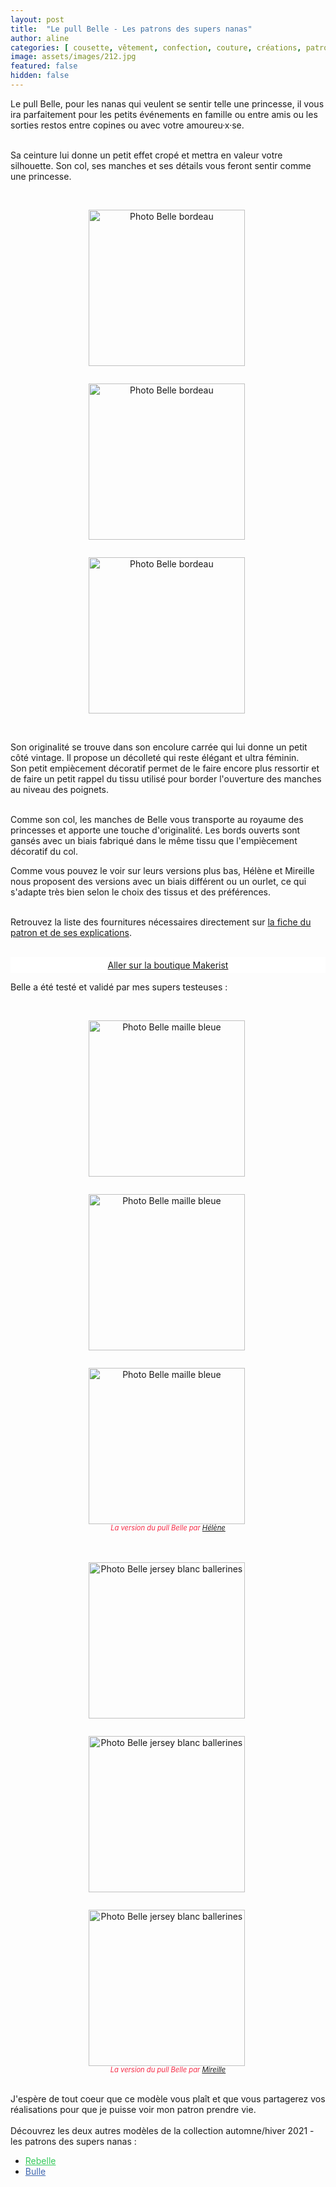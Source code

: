 ```yaml
---
layout: post
title:  "Le pull Belle - Les patrons des supers nanas"
author: aline
categories: [ cousette, vêtement, confection, couture, créations, patrons ]
image: assets/images/212.jpg
featured: false
hidden: false
---
```

<p>
Le pull Belle, pour les nanas qui veulent se sentir telle une princesse, il vous ira parfaitement pour les petits événements en famille ou entre amis ou les sorties restos entre copines ou avec votre amoureu·x·se.<br><br>

Sa ceinture lui donne un petit effet cropé et mettra en valeur votre silhouette. Son col, ses manches et ses détails vous feront sentir comme une princesse.<br><br>

<div float="left" style="text-align:center">
    <p style="display: inline-block; margin-right:.3em;"><img src="{{ site.url }}{{ site.baseurl }}/assets/images/213.jpg" width="250" alt="Photo Belle bordeau"/></p>
    <p style="display: inline-block; margin-right:.3em;"><img src="{{ site.url }}{{ site.baseurl }}/assets/images/214.jpg" width="250" alt="Photo Belle bordeau"/></p>
    <p style="display: inline-block; margin-right:.3em;"><img src="{{ site.url }}{{ site.baseurl }}/assets/images/215.jpg" width="250" alt="Photo Belle bordeau"/></p>
</div>
<br>

Son originalité se trouve dans son encolure carrée qui lui donne un petit côté vintage. Il propose un décolleté qui reste élégant et ultra féminin. <br> 
Son petit empiècement décoratif permet de le faire encore plus ressortir et de faire un petit rappel du tissu utilisé pour border l'ouverture des manches au niveau des poignets.<br><br>

Comme son col, les manches de Belle vous transporte au royaume des princesses et apporte une touche d'originalité. Les bords ouverts sont gansés avec un biais fabriqué dans le même tissu que l'empiècement décoratif du col.<br>

Comme vous pouvez le voir sur leurs versions plus bas, Hélène et Mireille nous proposent des versions avec un biais différent ou un ourlet, ce qui s'adapte très bien selon le choix des tissus et des préférences.<br><br>

Retrouvez la liste des fournitures nécessaires directement sur <a href="https://www.makerist.fr/patterns/le-pull-belle-du-36-au-46" target="_blank">la fiche du patron et de ses explications</a>.<br><br>
 
<a class="makerist-link" style="
    background-color: white;
    margin-bottom: 1em;
    display: block;
    text-align: center;
    padding: .3em;" href="https://www.makerist.fr/users/tout_nouveau_tout_beau_fr" target="_blank">Aller sur la boutique Makerist</a>


Belle a été testé et validé par mes supers testeuses :<br><br>
<div float="left" style="text-align:center">
    <p style="display: inline-block; margin-right:.3em;"><img src="{{ site.url }}{{ site.baseurl }}/assets/images/200.jpg" width="250" alt="Photo Belle maille bleue"/></p>
    <p style="display: inline-block; margin-right:.3em;"><img src="{{ site.url }}{{ site.baseurl }}/assets/images/216.jpg" width="250" alt="Photo Belle maille bleue"/></p>
    <p style="display: inline-block; margin-right:.3em;"><img src="{{ site.url }}{{ site.baseurl }}/assets/images/217.jpg" width="250" alt="Photo Belle maille bleue"/></p>
    <em style="display:block; font-size: .8em; font-style: italic; margin-top: -15px; color: #f52c47;">La version du pull Belle par <a href="https://www.instagram.com/h_fram_boise/" target="_blank">Hélène</a></em>
</div>
<br><br>

<div float="left" style="text-align:center">
    <p style="display: inline-block; margin-right:.3em;"><img src="{{ site.url }}{{ site.baseurl }}/assets/images/218.jpg" width="250" alt="Photo Belle jersey blanc ballerines"/></p>
    <p style="display: inline-block; margin-right:.3em;"><img src="{{ site.url }}{{ site.baseurl }}/assets/images/219.jpg" width="250" alt="Photo Belle jersey blanc ballerines"/></p>
    <p style="display: inline-block; margin-right:.3em;"><img src="{{ site.url }}{{ site.baseurl }}/assets/images/220.jpg" width="250" alt="Photo Belle jersey blanc ballerines"/></p>
    <em style="display:block; font-size: .8em; font-style: italic; margin-top: -15px; color: #f52c47;">La version du pull Belle par <a href="https://www.instagram.com/atenafrodite/" target="_blank">Mireille</a></em>
</div>
<br>

J'espère de tout coeur que ce modèle vous plaît et que vous partagerez vos réalisations pour que je puisse voir mon patron prendre vie.<br><br>
Découvrez les deux autres modèles de la collection automne/hiver 2021 - les patrons des supers nanas :
<ul>
    <li><a style="color:#35ca5b;" href="{{ site.url }}{{ site.baseurl }}/patron-Rebelle" target="_blank">Rebelle</a></li>
    <li><a style="color:#4068b0;" href="{{ site.url }}{{ site.baseurl }}/patron-Bulle" target="_blank">Bulle</a></li>
</ul>
<br>
</p>